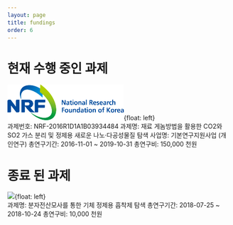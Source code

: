 ```yaml
---
layout: page
title: fundings
order: 6
---
```


# 현재 수행 중인 과제
![](/images/NRF-korea.png){float: left}   
과제번호: NRF-2016R1D1A1B03934484
과제명: 재료 게놈방법을 활용한 CO2와 SO2 가스 분리 및 정제용 새로운 나노·다공성물질 탐색
사업명: 기본연구지원사업 (개인연구)
총연구기간: 2016-11-01 ~ 2019-10-31
총연구비: 150,000 천원

# 종료 된 과제
![](/images/LG-chem.png){float: left}   
과제명: 분자전산모사를 통한 기체 정제용 흡착제 탐색
총연구기간: 2018-07-25 ~ 2018-10-24
총연구비: 10,000 천원
